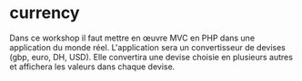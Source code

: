 # currency
Dans ce workshop il faut mettre en œuvre MVC en PHP dans une application du monde réel. L'application sera un convertisseur de devises (gbp, euro, DH, USD). Elle convertira une devise choisie en plusieurs autres et affichera les valeurs dans chaque devise.
